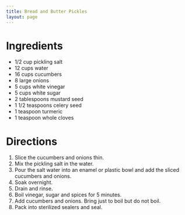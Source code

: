 ```yaml
---
title: Bread and Butter Pickles
layout: page
---
```


# Ingredients

* 1/2 cup pickling salt
* 12 cups water
* 16 cups cucumbers
* 8 large onions
* 5 cups white vinegar
* 5 cups white sugar
* 2 tablespoons mustard seed
* 1 1/2 teaspoons celery seed
* 1 teaspoon turmeric
* 1 teaspoon whole cloves

# Directions

1. Slice the cucumbers and onions thin.
1. Mix the pickling salt in the water.
1. Pour the salt water into an enamel or plastic bowl and add the sliced cucumbers and onions.
1. Soak overnight.
1. Drain and rinse.
1. Boil vinegar, sugar and spices for 5 minutes.
1. Add cucumbers and onions. Bring just to boil but do not boil.
1. Pack into sterilized sealers and seal.
